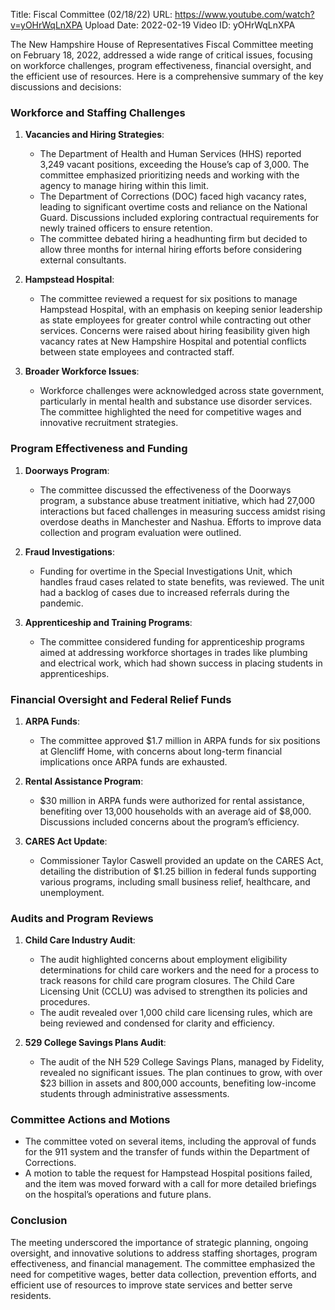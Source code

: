 Title: Fiscal Committee (02/18/22)
URL: https://www.youtube.com/watch?v=yOHrWqLnXPA
Upload Date: 2022-02-19
Video ID: yOHrWqLnXPA

The New Hampshire House of Representatives Fiscal Committee meeting on February 18, 2022, addressed a wide range of critical issues, focusing on workforce challenges, program effectiveness, financial oversight, and the efficient use of resources. Here is a comprehensive summary of the key discussions and decisions:

### Workforce and Staffing Challenges
1. **Vacancies and Hiring Strategies**:
   - The Department of Health and Human Services (HHS) reported 3,249 vacant positions, exceeding the House’s cap of 3,000. The committee emphasized prioritizing needs and working with the agency to manage hiring within this limit.
   - The Department of Corrections (DOC) faced high vacancy rates, leading to significant overtime costs and reliance on the National Guard. Discussions included exploring contractual requirements for newly trained officers to ensure retention.
   - The committee debated hiring a headhunting firm but decided to allow three months for internal hiring efforts before considering external consultants.

2. **Hampstead Hospital**:
   - The committee reviewed a request for six positions to manage Hampstead Hospital, with an emphasis on keeping senior leadership as state employees for greater control while contracting out other services. Concerns were raised about hiring feasibility given high vacancy rates at New Hampshire Hospital and potential conflicts between state employees and contracted staff.

3. **Broader Workforce Issues**:
   - Workforce challenges were acknowledged across state government, particularly in mental health and substance use disorder services. The committee highlighted the need for competitive wages and innovative recruitment strategies.

### Program Effectiveness and Funding
1. **Doorways Program**:
   - The committee discussed the effectiveness of the Doorways program, a substance abuse treatment initiative, which had 27,000 interactions but faced challenges in measuring success amidst rising overdose deaths in Manchester and Nashua. Efforts to improve data collection and program evaluation were outlined.

2. **Fraud Investigations**:
   - Funding for overtime in the Special Investigations Unit, which handles fraud cases related to state benefits, was reviewed. The unit had a backlog of cases due to increased referrals during the pandemic.

3. **Apprenticeship and Training Programs**:
   - The committee considered funding for apprenticeship programs aimed at addressing workforce shortages in trades like plumbing and electrical work, which had shown success in placing students in apprenticeships.

### Financial Oversight and Federal Relief Funds
1. **ARPA Funds**:
   - The committee approved $1.7 million in ARPA funds for six positions at Glencliff Home, with concerns about long-term financial implications once ARPA funds are exhausted.

2. **Rental Assistance Program**:
   - $30 million in ARPA funds were authorized for rental assistance, benefiting over 13,000 households with an average aid of $8,000. Discussions included concerns about the program’s efficiency.

3. **CARES Act Update**:
   - Commissioner Taylor Caswell provided an update on the CARES Act, detailing the distribution of $1.25 billion in federal funds supporting various programs, including small business relief, healthcare, and unemployment.

### Audits and Program Reviews
1. **Child Care Industry Audit**:
   - The audit highlighted concerns about employment eligibility determinations for child care workers and the need for a process to track reasons for child care program closures. The Child Care Licensing Unit (CCLU) was advised to strengthen its policies and procedures.
   - The audit revealed over 1,000 child care licensing rules, which are being reviewed and condensed for clarity and efficiency.

2. **529 College Savings Plans Audit**:
   - The audit of the NH 529 College Savings Plans, managed by Fidelity, revealed no significant issues. The plan continues to grow, with over $23 billion in assets and 800,000 accounts, benefiting low-income students through administrative assessments.

### Committee Actions and Motions
- The committee voted on several items, including the approval of funds for the 911 system and the transfer of funds within the Department of Corrections.
- A motion to table the request for Hampstead Hospital positions failed, and the item was moved forward with a call for more detailed briefings on the hospital’s operations and future plans.

### Conclusion
The meeting underscored the importance of strategic planning, ongoing oversight, and innovative solutions to address staffing shortages, program effectiveness, and financial management. The committee emphasized the need for competitive wages, better data collection, prevention efforts, and efficient use of resources to improve state services and better serve residents.